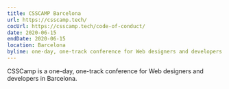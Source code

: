 ```yaml
---
title: CSSCAMP Barcelona
url: https://csscamp.tech/
cocUrl: https://csscamp.tech/code-of-conduct/
date: 2020-06-15
endDate: 2020-06-15
location: Barcelona
byline: one-day, one-track conference for Web designers and developers.
---
```


CSSCamp is a one-day, one-track conference for Web designers and developers in Barcelona.

